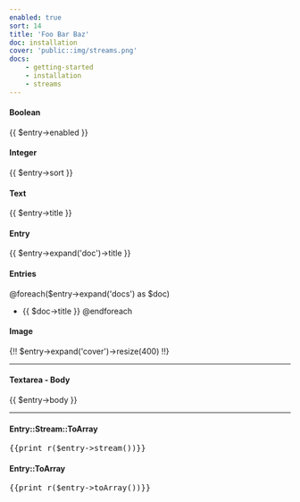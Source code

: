 ```yaml
---
enabled: true
sort: 14
title: 'Foo Bar Baz'
doc: installation
cover: 'public::img/streams.png'
docs: 
    - getting-started
    - installation
    - streams
---
```


#### Boolean
{{ $entry->enabled }}

#### Integer
{{ $entry->sort }}

#### Text
{{ $entry->title }}

#### Entry
{{ $entry->expand('doc')->title }}
#### Entries

@foreach($entry->expand('docs') as $doc)
- {{ $doc->title }}
@endforeach

#### Image
{!! $entry->expand('cover')->resize(400) !!}

<hr>

#### Textarea - Body
{{ $entry->body }}

<hr>

#### Entry::Stream::ToArray
<pre>{{print_r($entry->stream())}}</pre>

#### Entry::ToArray
<pre>{{print_r($entry->toArray())}}</pre>
